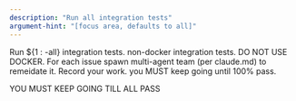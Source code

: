 ```yaml
---
description: "Run all integration tests"
argument-hint: "[focus area, defaults to all]"
---
```


Run ${1 : -all} integration tests. non-docker integration tests. DO NOT USE DOCKER.
For each issue spawn multi-agent team (per claude.md) to remeidate it. 
Record your work. you MUST keep going until 100% pass.

YOU MUST KEEP GOING TILL ALL PASS